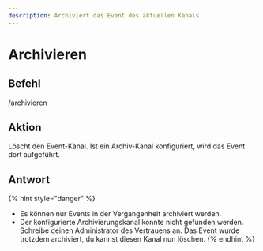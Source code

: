 ```yaml
---
description: Archiviert das Event des aktuellen Kanals.
---
```


# Archivieren

## Befehl

/archivieren

## Aktion

Löscht den Event-Kanal. Ist ein Archiv-Kanal konfiguriert, wird das Event dort aufgeführt.

## Antwort

{% hint style="danger" %}
* Es können nur Events in der Vergangenheit archiviert werden.
* Der konfigurierte Archivierungskanal konnte nicht gefunden werden. Schreibe deinen Administrator des Vertrauens an. Das Event wurde trotzdem archiviert, du kannst diesen Kanal nun löschen.
{% endhint %}
